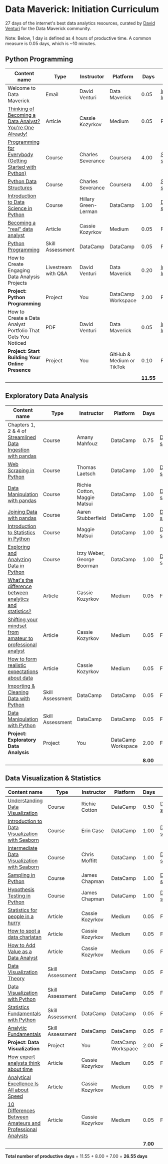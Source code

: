 # Data Maverick: Initiation Curriculum

27 days of the internet's best data analytics resources, curated by [David Venturi](https://davidanalyst.com/) for the Data Maverick community.

Note: Below, 1 day is defined as 4 hours of productive time. A common measure is 0.05 days, which is ~10 minutes.

## Python Programming

| Content name  | Type  | Instructor  | Platform  | Days  | Pricing  |
|---|---|---|---|---|---|
| Welcome to Data Maverick  | Email  | David Venturi  | Data Maverick  | 0.05  | [Included in Initiation](https://maverickinitiation.carrd.co/)  |
| [Thinking of Becoming a Data Analyst? You're One Already!](https://towardsdatascience.com/thinking-of-becoming-a-data-analyst-youre-already-one-5773b63ae83b)  | Article  | Cassie Kozyrkov  | Medium  | 0.05  | Free  |
| [Programming for Everybody (Getting Started with Python)](https://imp.i384100.net/python-for-everybody-davidanalyst)  | Course  | Charles Severance  | Coursera  | 4.00  | [Specialization subscription](https://imp.i384100.net/python-for-everybody-davidanalyst)  |
| [Python Data Structures](https://imp.i384100.net/python-for-everybody-davidanalyst)  | Course  | Charles Severance  | Coursera  | 4.00  | [Specialization subscription](https://imp.i384100.net/python-for-everybody-davidanalyst)  |
| [Introduction to Data Science in Python](https://datacamp.pxf.io/7mRY5Y)  | Course  | Hillary Green-Lerman  | DataCamp  | 1.00  | [DataCamp subscription](https://datacamp.pxf.io/x9V1Ex)  |
| [Becoming a "real" data analyst](https://towardsdatascience.com/becoming-a-real-data-analyst-dcaf5f48bc34)  | Article  | Cassie Kozyrkov  | Medium  | 0.05  | Free  |
| [Python Programming](https://datacamp.pxf.io/x9V1kx)  | Skill Assessment  | DataCamp  | DataCamp  | 0.05  | Free  |
| How to Create Engaging Data Analysis Projects  | Livestream with Q&A  | David Venturi  | Data Maverick  | 0.20  | [Included in Initiation](https://maverickinitiation.carrd.co/)  |
| **Project: Python Programming**  | Project  | You  | DataCamp Workspace  | 2.00  | Free  |
| How to Create a Data Analyst Portfolio That Gets You Noticed  | PDF  | David Venturi  | Data Maverick  | 0.05  | [Included in Initiation](https://maverickinitiation.carrd.co/)  |
| **Project: Start Building Your Online Presence**  | Project  | You  | GitHub & Medium or TikTok  | 0.10  | Free  |
|   |   |   |   | **11.55**  |   |

## Exploratory Data Analysis

| Content name  | Type  | Instructor  | Platform  | Days  | Pricing  |
|---|---|---|---|---|---|
| Chapters 1, 2 & 4 of [Streamlined Data Ingestion with pandas](https://datacamp.pxf.io/e4ym11)  | Course  | Amany Mahfouz  | DataCamp  | 0.75  | [DataCamp subscription](https://datacamp.pxf.io/x9V1Ex)  |
| [Web Scraping in Python](https://datacamp.pxf.io/qn5Pzg)  | Course  | Thomas Laetsch  | DataCamp  | 1.00  | [DataCamp subscription](https://datacamp.pxf.io/x9V1Ex)  |
| [Data Manipulation with pandas](https://datacamp.pxf.io/DV94yb)  | Course  | Richie Cotton, Maggie Matsui  | DataCamp  | 1.00  | [DataCamp subscription](https://datacamp.pxf.io/x9V1Ex)  |
| [Joining Data with pandas](https://datacamp.pxf.io/9W4KLE)  | Course  | Aaren Stubberfield  | DataCamp  | 1.00  | [DataCamp subscription](https://datacamp.pxf.io/x9V1Ex)  |
| [Introduction to Statistics in Python](https://datacamp.pxf.io/kjDxOV)  | Course  | Maggie Matsui  | DataCamp  | 1.00  | [DataCamp subscription](https://datacamp.pxf.io/x9V1Ex)  |
| [Exploring and Analyzing Data in Python](https://datacamp.pxf.io/e4ym1Q)  | Course  | Izzy Weber, George Boorman  | DataCamp  | 1.00  | [DataCamp subscription](https://datacamp.pxf.io/x9V1Ex)  |
| [What's the difference between analytics and statistics?](https://towardsdatascience.com/whats-the-difference-between-analytics-and-statistics-cd35d457e17)  | Article  | Cassie Kozyrkov  | Medium  | 0.05  | Free  |
| [Shifting your mindset from amateur to professional analyst](https://towardsdatascience.com/shifting-your-mindset-from-amateur-to-professional-analyst-61383f913408)  | Article  | Cassie Kozyrkov  | Medium  | 0.05  | Free  |
| [How to form realistic expectations about data](https://towardsdatascience.com/how-to-form-realistic-expectations-about-data-622e85ab62cb)  | Article  | Cassie Kozyrkov  | Medium  | 0.05  | Free  |
| [Importing & Cleaning Data with Python](https://datacamp.pxf.io/kjDx4V)  | Skill Assessment  | DataCamp  | DataCamp  | 0.05  | Free  |
| [Data Manipulation with Python](https://datacamp.pxf.io/15n4Gz)  | Skill Assessment  | DataCamp  | DataCamp  | 0.05  | Free  |
| **Project: Exploratory Data Analysis**  | Project  | You  | DataCamp Workspace  | 2.00  | Free  |
|   |   |   |   | **8.00**  |   |

## Data Visualization & Statistics

| Content name  | Type  | Instructor  | Platform  | Days  | Pricing  |
|---|---|---|---|---|---|
| [Understanding Data Visualization](https://datacamp.pxf.io/JreDkv)  | Course  | Richie Cotton  | DataCamp  | 0.50  | [DataCamp subscription](https://datacamp.pxf.io/x9V1Ex)  |
| [Introduction to Data Visualization with Seaborn](https://datacamp.pxf.io/Xx0J43)  | Course  | Erin Case  | DataCamp  | 1.00  | [DataCamp subscription](https://datacamp.pxf.io/x9V1Ex)  |
| [Intermediate Data Visualization with Seaborn](https://datacamp.pxf.io/WDWVOe)  | Course  | Chris Moffitt  | DataCamp  | 1.00  | [DataCamp subscription](https://datacamp.pxf.io/x9V1Ex) |
| [Sampling in Python](https://datacamp.pxf.io/Ear40D)  | Course  | James Chapman  | DataCamp  | 1.00  | [DataCamp subscription](https://datacamp.pxf.io/x9V1Ex)  |
| [Hypothesis Testing in Python](https://datacamp.pxf.io/b34nkM)  | Course  | James Chapman  | DataCamp  | 1.00  | [DataCamp subscription](https://datacamp.pxf.io/x9V1Ex)  |
| [Statistics for people in a hurry](https://towardsdatascience.com/statistics-for-people-in-a-hurry-a9613c0ed0b)  | Article  | Cassie Kozyrkov  | Medium  | 0.05  | Free  |
| [How to spot a data charlatan](https://towardsdatascience.com/how-to-spot-a-data-charlatan-85785c991433)  | Article  | Cassie Kozyrkov  | Medium  | 0.05  | Free  |
| [How to Add Value as a Data Analyst](https://towardsdatascience.com/how-to-add-value-as-a-data-analyst-8a6ae900b82a)  | Article  | Cassie Kozyrkov  | Medium  | 0.05  | Free  |
| [Data Visualization Theory](https://datacamp.pxf.io/4eO4a3)  | Skill Assessment  | DataCamp  | DataCamp  | 0.05  | Free  |
| [Data Visualization with Python](https://datacamp.pxf.io/2rb4RA)  | Skill Assessment  | DataCamp  | DataCamp  | 0.05  | Free  |
| [Statistics Fundamentals with Python](https://datacamp.pxf.io/NK1jG1)  | Skill Assessment  | DataCamp  | DataCamp  | 0.05  | Free  |
| [Analytic Fundamentals](https://datacamp.pxf.io/YgEZVr)  | Skill Assessment  | DataCamp  | DataCamp  | 0.05  | Free  |
| **Project: Data Visualization**  | Project  | You  | DataCamp Workspace  | 2.00  | Free  |
| [How expert analysts think about time](https://towardsdatascience.com/how-expert-analysts-think-about-time-6ae59573fe64)  | Article  | Cassie Kozyrkov  | Medium  | 0.05  | Free  |
| [Analytical Excellence Is All about Speed](https://towardsdatascience.com/analytical-excellence-is-all-about-speed-6881c848c09c)  | Article  | Cassie Kozyrkov  | Medium  | 0.05  | Free  |
| [10 Differences Between Amateurs and Professional Analysts](https://towardsdatascience.com/10-differences-between-amateurs-and-professional-analysts-3a1be1a06a4d)  | Article  | Cassie Kozyrkov  | Medium  | 0.05  | Free  |
|   |   |   |   | **7.00**  |   |

**Total number of productive days** = 11.55 + 8.00 + 7.00 = **26.55 days**
